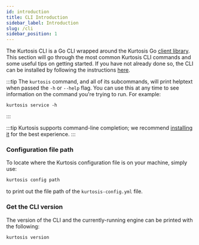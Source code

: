 ```yaml
---
id: introduction
title: CLI Introduction
sidebar_label: Introduction
slug: /cli
sidebar_position: 1
---
```


The Kurtosis CLI is a Go CLI wrapped around the Kurtosis Go [client library][client-library-reference]. This section will go through the most common Kurtosis CLI commands and some useful tips on getting started. If you have not already done so, the CLI can be installed by following the instructions [here][installing-the-cli].

:::tip
The `kurtosis` command, and all of its subcommands, will print helptext when passed the `-h` or `--help` flag. You can use this at any time to see information on the command you're trying to run. For example:
```
kurtosis service -h
```
:::

:::tip
Kurtosis supports command-line completion; we recommend [installing it][adding-command-line-completion] for the best experience.
:::

### Configuration file path
To locate where the Kurtosis configuration file is on your machine, simply use:

```bash
kurtosis config path
```
to print out the file path of the `kurtosis-config.yml` file.

### Get the CLI version
The version of the CLI and the currently-running engine can be printed with the following:

```
kurtosis version
```

<!-------------------- ONLY LINKS BELOW THIS POINT ----------------------->
[adding-command-line-completion]: ../guides/adding-command-line-completion.md
[installing-the-cli]: ../guides/installing-the-cli.md
[client-library-reference]: ../client-libs-reference.md
